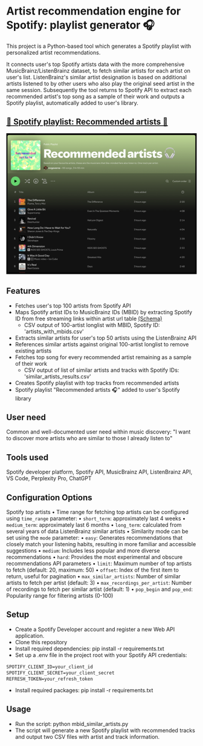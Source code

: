 # Artist recommendation engine for Spotify: playlist generator 🎧

This project is a Python-based tool which generates a Spotify playlist with personalized artist recommendations. 

It connects user's top Spotify artists data with the more comprehensive MusicBrainz/ListenBrainz dataset, to fetch similar artists for each artist on user's list. ListenBrainz's similar artist designation is based on additional artists listened to by other users who also play the original seed artist in the same session. Subsequently the tool returns to Spotify API to extract each recommended artist's top song as a sample of their work and outputs a Spotify playlist, automatically added to user's library.

## [🔗 Spotify playlist: Recommended artists 🧠](https://open.spotify.com/playlist/7JbjUVGzu2E6H8xffw4jzG?si=d92c9844dfb84b29)
![Example image](recommended_artists_playlist_img.png)

## Features
* Fetches user's top 100 artists from Spotify API
* Maps Spotify artist IDs to MusicBrainz IDs (MBID) by extracting Spotify ID from free streaming links within artist url table [(Schema)](https://musicbrainz.org/doc/MusicBrainz_Database/Schema%23Artist#Overview)
    * CSV output of 100-artist longlist with MBID, Spotify ID: 'artists_with_mbids.csv'
* Extracts similar artists for user's top 50 artists using the ListenBrainz API
* References similar artists against original 100-artist longlist to remove existing artists
* Fetches top song for every recommended artist remaining as a sample of their work
    * CSV output of list of similar artists and tracks with Spotify IDs: 'similar_artists_results.csv'
* Creates Spotify playlist with top tracks from recommended artists
* Spotify playlist "Recommended artists 🎧" added to user's Spotify library

## User need
Common and well-documented user need within music discovery: "I want to discover more artists who are similar to those I already listen to"

## Tools used
Spotify developer platform, Spotify API, MusicBrainz API, ListenBrainz API, VS Code, Perplexity Pro, ChatGPT

## Configuration Options
Spotify top artists
	•	Time range for fetching top artists can be configured using `time_range` parameter:
	•	`short_term`: approximately last 4 weeks
	•	`medium_term`: approximately last 6 months
	•	`long_term`: calculated from several years of data
ListenBrainz similar artists
	•	Similarity mode can be set using the `mode` parameter:
	•	`easy`: Generates recommendations that closely match your listening habits, resulting in more familiar and accessible suggestions
	•	`medium`: Includes less popular and more diverse recommendations
	•	`hard`: Provides the most experimental and obscure recommendations
API parameters
	•	`limit`: Maximum number of top artists to fetch (default: 20, maximum: 50)
	•	`offset`: Index of the first item to return, useful for pagination
	•	`max_similar_artists`: Number of similar artists to fetch per artist (default: 3)
	•	`max_recordings_per_artist`: Number of recordings to fetch per similar artist (default: 1)
	•	`pop_begin` and `pop_end`: Popularity range for filtering artists (0-100)

## Setup
* Create a Spotify Developer account and register a new Web API application.
* Clone this repository
* Install required dependencies: pip install -r requirements.txt
* Set up a .env file in the project root with your Spotify API credentials:
```text
SPOTIFY_CLIENT_ID=your_client_id
SPOTIFY_CLIENT_SECRET=your_client_secret
REFRESH_TOKEN=your_refresh_token
```
* Install required packages: pip install -r requirements.txt

## Usage
* Run the script: python mbid_similar_artists.py
* The script will generate a new Spotify playlist with recommended tracks and output two CSV files with artist and track information.

